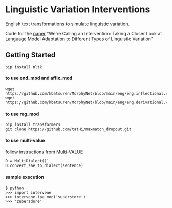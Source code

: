 # Linguistic Variation Interventions

English text transformations to simulate linguistic variation.

Code for the [paper](https://arxiv.org/abs/2404.07304) "We're Calling an Intervention: Taking a Closer Look at Language Model Adaptation to Different Types of Linguistic Variation"

## Getting Started
```
pip install nltk
```

#### to use end_mod and affix_mod
```
wget https://github.com/kbatsuren/MorphyNet/blob/main/eng/eng.inflectional.v1.tsv
wget https://github.com/kbatsuren/MorphyNet/blob/main/eng/eng.derivational.v1.tsv
```
 
#### to use reg_mod
```
pip install transformers
git clone https://github.com/tatHi/maxmatch_dropout.git
```

#### to use multi-value
follow instructions from [Multi-VALUE](https://github.com/SALT-NLP/multi-value.git)
```
D = MultiDialect()`
D.convert_sae_to_dialect(sentence)`
```

#### sample execution
```
$ python
>>> import intervene
>>> intervene.ipa_mod('superstore')
>>> 'zuberzdore'
```
